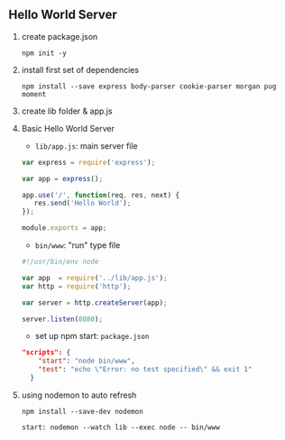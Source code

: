 ## Hello World Server

1. create package.json 

    `npm init -y`
2. install first set of dependencies

    `npm install --save express body-parser cookie-parser morgan pug moment`

3. create lib folder & app.js


4. Basic Hello World Server
    * `lib/app.js`: main server file
    ```js
    var express = require('express');

    var app = express();
    
    app.use('/', function(req, res, next) {
       res.send('Hello World'); 
    });
    
    module.exports = app;
    ```
    
    * `bin/www`: "run" type file
    ```js
    #!/usr/bin/env node

    var app  = require('../lib/app.js');
    var http = require('http');
    
    var server = http.createServer(app);
    
    server.listen(8080);
    ```
    
    * set up npm start: `package.json`
    
    ```json
    "scripts": {
        "start": "node bin/www",
        "test": "echo \"Error: no test specified\" && exit 1"
      }
    ```

5. using nodemon to auto refresh

    `npm install --save-dev nodemon`
    
    `start: nodemon --watch lib --exec node -- bin/www`
